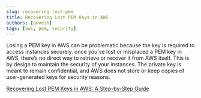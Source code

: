 ```yaml
---
slug: recovering-lost-pem
title: Recovering Lost PEM Keys in AWS
authors: [anvesh]
tags: [aws, pem, security]
---
```


Losing a PEM key in AWS can be problematic because the key is required to access instances securely. once you’ve lost or misplaced a PEM key in AWS, there’s no direct way to retrieve or recover it from AWS itself. This is by design to maintain the security of your instances. The private key is meant to remain confidential, and AWS does not store or keep copies of user-generated keys for security reasons.  

[Recovering Lost PEM Keys in AWS: A Step-by-Step Guide](https://medium.com/@muppedaanvesh/recovering-lost-pem-keys-in-aws-a-step-by-step-guide-e05a3da03ced)
